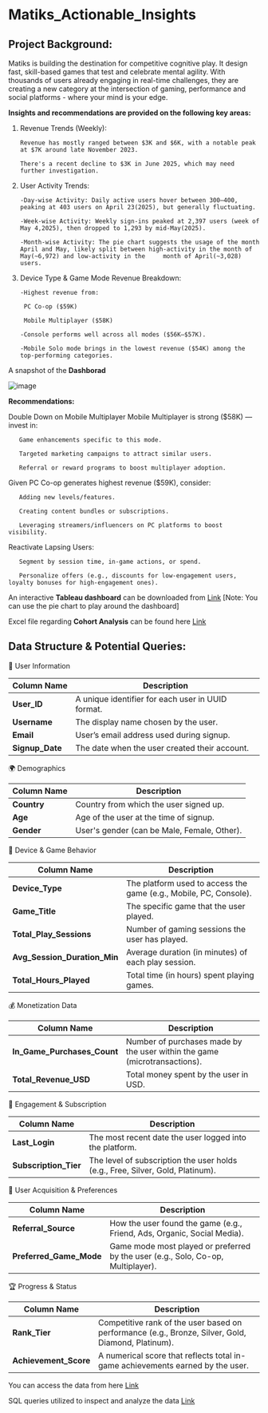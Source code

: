 # Matiks_Actionable_Insights

## Project Background:

Matiks is building the destination for competitive cognitive play. It design fast, skill-based games that test and celebrate mental agility. With thousands of users already engaging in real-time challenges, they are creating a new category at the intersection of gaming, performance and social platforms - where your mind is your edge.

**Insights and recommendations are provided on the following key areas:**

1. Revenue Trends (Weekly):

       Revenue has mostly ranged between $3K and $6K, with a notable peak at $7K around late November 2023.

       There's a recent decline to $3K in June 2025, which may need further investigation.

2. User Activity Trends:
   
       -Day-wise Activity: Daily active users hover between 300–400, peaking at 403 users on April 23(2025), but generally fluctuating.

       -Week-wise Activity: Weekly sign-ins peaked at 2,397 users (week of May 4,2025), then dropped to 1,293 by mid-May(2025).

       -Month-wise Activity: The pie chart suggests the usage of the month April and May, likely split between high-activity in the month of May(~6,972) and low-activity in the     month of April(~3,028) users.
3. Device Type & Game Mode Revenue Breakdown:
   
       -Highest revenue from:
   
        PC Co-op ($59K)
   
        Mobile Multiplayer ($58K)
   
       -Console performs well across all modes ($56K–$57K).
   
       -Mobile Solo mode brings in the lowest revenue ($54K) among the top-performing categories.

A snapshot of the **Dashborad**

   ![image](https://github.com/user-attachments/assets/c573b432-3ee9-4b89-9f93-6e5169d5e528)
   

   **Recommendations:**

   Double Down on Mobile Multiplayer
   Mobile Multiplayer is strong ($58K) — invest in:

       Game enhancements specific to this mode.

       Targeted marketing campaigns to attract similar users.

       Referral or reward programs to boost multiplayer adoption.
   
   Given PC Co-op generates highest revenue ($59K), consider:

       Adding new levels/features.

       Creating content bundles or subscriptions.

       Leveraging streamers/influencers on PC platforms to boost visibility.

   Reactivate Lapsing Users:

       Segment by session time, in-game actions, or spend.

       Personalize offers (e.g., discounts for low-engagement users, loyalty bonuses for high-engagement ones).


  An interactive **Tableau dashboard** can be downloaded from [Link](https://public.tableau.com/app/profile/saswat.mishra8618/viz/MatiksAnalytics/MatiksMetrics) [Note: You can use the pie chart to play around the dashboard]

  Excel file regarding **Cohort Analysis** can be found here [Link](https://docs.google.com/spreadsheets/d/1jLQDGDxwwkApF8JMH79D7UOMvUX7tuo6/edit?usp=drive_link&ouid=106430923092545418901&rtpof=true&sd=true)


  ## Data Structure & Potential Queries:

  🧾 User Information

| Column Name      | Description                                       |
| ---------------- | ------------------------------------------------- |
| **User\_ID**     | A unique identifier for each user in UUID format. |
| **Username**     | The display name chosen by the user.              |
| **Email**        | User’s email address used during signup.          |
| **Signup\_Date** | The date when the user created their account.     |

🌍 Demographics

| Column Name | Description                                 |
| ----------- | ------------------------------------------- |
| **Country** | Country from which the user signed up.      |
| **Age**     | Age of the user at the time of signup.      |
| **Gender**  | User's gender (can be Male, Female, Other). |

📱 Device & Game Behavior

| Column Name                     | Description                                                       |
| ------------------------------- | ----------------------------------------------------------------- |
| **Device\_Type**                | The platform used to access the game (e.g., Mobile, PC, Console). |
| **Game\_Title**                 | The specific game that the user played.                           |
| **Total\_Play\_Sessions**       | Number of gaming sessions the user has played.                    |
| **Avg\_Session\_Duration\_Min** | Average duration (in minutes) of each play session.               |
| **Total\_Hours\_Played**        | Total time (in hours) spent playing games.                        |

💰 Monetization Data

| Column Name                    | Description                                                               |
| ------------------------------ | ------------------------------------------------------------------------- |
| **In\_Game\_Purchases\_Count** | Number of purchases made by the user within the game (microtransactions). |
| **Total\_Revenue\_USD**        | Total money spent by the user in USD.                                     |


📆 Engagement & Subscription

| Column Name            | Description                                                                    |
| ---------------------- | ------------------------------------------------------------------------------ |
| **Last\_Login**        | The most recent date the user logged into the platform.                        |
| **Subscription\_Tier** | The level of subscription the user holds (e.g., Free, Silver, Gold, Platinum). |

📣 User Acquisition & Preferences

| Column Name               | Description                                                                      |
| ------------------------- | -------------------------------------------------------------------------------- |
| **Referral\_Source**      | How the user found the game (e.g., Friend, Ads, Organic, Social Media).          |
| **Preferred\_Game\_Mode** | Game mode most played or preferred by the user (e.g., Solo, Co-op, Multiplayer). |


🏆 Progress & Status

| Column Name            | Description                                                                                        |
| ---------------------- | -------------------------------------------------------------------------------------------------- |
| **Rank\_Tier**         | Competitive rank of the user based on performance (e.g., Bronze, Silver, Gold, Diamond, Platinum). |
| **Achievement\_Score** | A numerical score that reflects total in-game achievements earned by the user.                     |

You can access the data from here [Link](https://drive.google.com/file/d/1rMRtNN-NgFmAeb36pwQqdxlNBM-OcDNW/view?usp=sharing)

SQL queries utilized to inspect and analyze the data [Link](https://drive.google.com/file/d/1HE5dZKZ20KhtukjqSP9fIm7UQbKz2m4_/view?usp=sharing)



